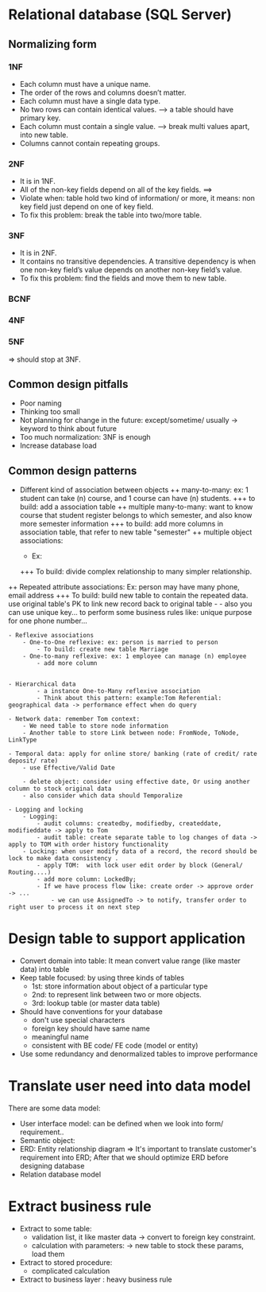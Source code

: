# Relational database (SQL Server)
## Normalizing form
### 1NF
- Each column must have a unique name.
- The order of the rows and columns doesn’t matter.
- Each column must have a single data type.
- No two rows can contain identical values. --> a table should have primary key.
- Each column must contain a single value. --> break multi values apart, into new table.
- Columns cannot contain repeating groups.

### 2NF
- It is in 1NF.
- All of the non-key fields depend on all of the key fields. ==>
- Violate when: table hold two kind of information/ or more, it means: non key field just depend on one of key field.
- To fix this problem: break the table into two/more table.
### 3NF
- It is in 2NF.
- It contains no transitive dependencies. A transitive dependency is when one non-key field’s value depends on another non-key field’s value.
- To fix this problem: find the fields and move them to new table.
### BCNF
### 4NF
### 5NF
=>  should stop at 3NF.

## Common design pitfalls
- Poor naming
- Thinking too small
- Not planning for change in the future: except/sometime/ usually -> keyword to think about future
- Too much normalization: 3NF is enough
- Increase database load

## Common design patterns
- Different kind of association between objects
 ++ many-to-many: ex: 1 student can take (n) course, and 1 course can have (n) students.
  +++ to build: add a association table
 ++ multiple many-to-many: want to know course that student register belongs to which semester, and also know more semester information
  +++ to build: add more columns in association table, that refer to new table "semester"
 ++ multiple object associations: 
   - Ex: 
		  

  +++ To build: divide complex relationship to many simpler relationship.

 ++ Repeated attribute associations: Ex: person may have many phone, email address
  +++ To build: build new table to contain the repeated data. use original table's PK to link new record back to original table
		- 
		- also you can use unique key... to perform some business rules like: unique purpose for one phone number...

	- Reflexive associations
		- One-to-One reflexive: ex: person is married to person
			- To build: create new table Marriage
		- One-to-many reflexive: ex: 1 employee can manage (n) employee
			- add more column 
			  

	- Hierarchical data
			- a instance One-to-Many reflexive association
			- Think about this pattern: example:Tom Referential: geographical data -> performance effect when do query

	- Network data: remember Tom context: 
		- We need table to store node information
		- Another table to store Link between node: FromNode, ToNode, LinkType

	- Temporal data: apply for online store/ banking (rate of credit/ rate deposit/ rate)
		- use Effective/Valid Date

		- delete object: consider using effective date, Or using another column to stock original data
		- also consider which data should Temporalize

	- Logging and locking
		- Logging: 
			- audit columns: createdby, modifiedby, createddate, modifieddate -> apply to Tom
			- audit table: create separate table to log changes of data -> apply to TOM with order history functionality 
		- Locking: when user modify data of a record, the record should be lock to make data consistency .
			- apply TOM:  with lock user edit order by block (General/ Routing....)
			- add more column: LockedBy; 
			- If we have process flow like: create order -> approve order -> ... 
				- we can use AssignedTo -> to notify, transfer order to right user to process it on next step

# Design table to support application
- Convert domain into table: It mean convert value range (like master data) into table
- Keep table focused: by using three kinds of tables
	- 1st: store information about object of a particular type
	- 2nd: to represent link between two or more objects.
	- 3rd: lookup table (or master data table)
- Should have conventions for your database
	- don't use special characters
	- foreign key should have same name
	- meaningful name
	- consistent with BE code/ FE code (model or entity)
- Use some redundancy and denormalized tables to improve performance

# Translate user need into data model
There are some data model:
- User interface model: can be defined when we look into form/ requirement..
- Semantic object:
- ERD: Entity relationship diagram => It's important to translate customer's requirement into ERD; After that we should optimize ERD before designing database
- Relation database model

# Extract business rule
- Extract to some table:  
	- validation list, it like master data -> convert to foreign key constraint.
	- calculation with parameters: -> new table to stock these params, load them
- Extract to stored procedure:
	- complicated calculation
- Extract to business layer : heavy business rule
